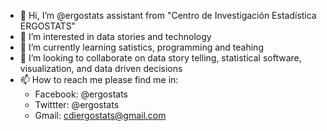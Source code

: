 - 👋 Hi, I’m @ergostats assistant from "Centro de Investigación Estadística ERGOSTATS" 
- 👀 I’m interested in data stories and technology
- 🌱 I’m currently learning satistics, programming and teahing
- 💞️ I’m looking to collaborate on data story telling, statistical software, visualization, and data driven decisions 
- 📫 How to reach me please find me in:
  - Facebook: @ergostats
  - Twittter: @ergostats
  - Gmail: cdiergostats@gmail.com   

